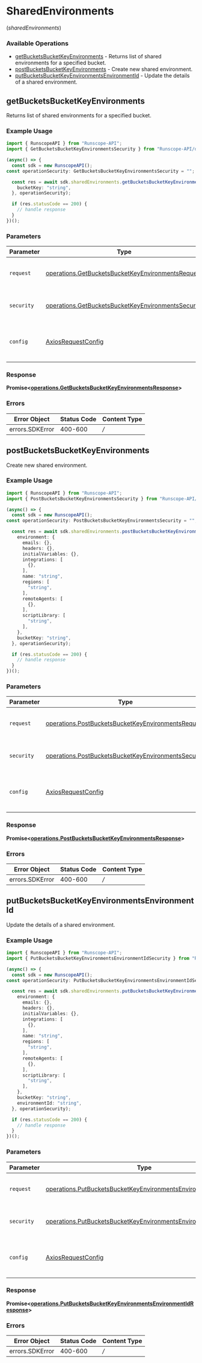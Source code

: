 # SharedEnvironments
(*sharedEnvironments*)

### Available Operations

* [getBucketsBucketKeyEnvironments](#getbucketsbucketkeyenvironments) - Returns list of shared environments for a specified bucket.
* [postBucketsBucketKeyEnvironments](#postbucketsbucketkeyenvironments) - Create new shared environment.
* [putBucketsBucketKeyEnvironmentsEnvironmentId](#putbucketsbucketkeyenvironmentsenvironmentid) - Update the details of a shared environment.

## getBucketsBucketKeyEnvironments

Returns list of shared environments for a specified bucket.

### Example Usage

```typescript
import { RunscopeAPI } from "Runscope-API";
import { GetBucketsBucketKeyEnvironmentsSecurity } from "Runscope-API/dist/sdk/models/operations";

(async() => {
  const sdk = new RunscopeAPI();
const operationSecurity: GetBucketsBucketKeyEnvironmentsSecurity = "";

  const res = await sdk.sharedEnvironments.getBucketsBucketKeyEnvironments({
    bucketKey: "string",
  }, operationSecurity);

  if (res.statusCode == 200) {
    // handle response
  }
})();
```

### Parameters

| Parameter                                                                                                                    | Type                                                                                                                         | Required                                                                                                                     | Description                                                                                                                  |
| ---------------------------------------------------------------------------------------------------------------------------- | ---------------------------------------------------------------------------------------------------------------------------- | ---------------------------------------------------------------------------------------------------------------------------- | ---------------------------------------------------------------------------------------------------------------------------- |
| `request`                                                                                                                    | [operations.GetBucketsBucketKeyEnvironmentsRequest](../../sdk/models/operations/getbucketsbucketkeyenvironmentsrequest.md)   | :heavy_check_mark:                                                                                                           | The request object to use for the request.                                                                                   |
| `security`                                                                                                                   | [operations.GetBucketsBucketKeyEnvironmentsSecurity](../../sdk/models/operations/getbucketsbucketkeyenvironmentssecurity.md) | :heavy_check_mark:                                                                                                           | The security requirements to use for the request.                                                                            |
| `config`                                                                                                                     | [AxiosRequestConfig](https://axios-http.com/docs/req_config)                                                                 | :heavy_minus_sign:                                                                                                           | Available config options for making requests.                                                                                |


### Response

**Promise<[operations.GetBucketsBucketKeyEnvironmentsResponse](../../sdk/models/operations/getbucketsbucketkeyenvironmentsresponse.md)>**
### Errors

| Error Object    | Status Code     | Content Type    |
| --------------- | --------------- | --------------- |
| errors.SDKError | 400-600         | */*             |

## postBucketsBucketKeyEnvironments

Create new shared environment.

### Example Usage

```typescript
import { RunscopeAPI } from "Runscope-API";
import { PostBucketsBucketKeyEnvironmentsSecurity } from "Runscope-API/dist/sdk/models/operations";

(async() => {
  const sdk = new RunscopeAPI();
const operationSecurity: PostBucketsBucketKeyEnvironmentsSecurity = "";

  const res = await sdk.sharedEnvironments.postBucketsBucketKeyEnvironments({
    environment: {
      emails: {},
      headers: {},
      initialVariables: {},
      integrations: [
        {},
      ],
      name: "string",
      regions: [
        "string",
      ],
      remoteAgents: [
        {},
      ],
      scriptLibrary: [
        "string",
      ],
    },
    bucketKey: "string",
  }, operationSecurity);

  if (res.statusCode == 200) {
    // handle response
  }
})();
```

### Parameters

| Parameter                                                                                                                      | Type                                                                                                                           | Required                                                                                                                       | Description                                                                                                                    |
| ------------------------------------------------------------------------------------------------------------------------------ | ------------------------------------------------------------------------------------------------------------------------------ | ------------------------------------------------------------------------------------------------------------------------------ | ------------------------------------------------------------------------------------------------------------------------------ |
| `request`                                                                                                                      | [operations.PostBucketsBucketKeyEnvironmentsRequest](../../sdk/models/operations/postbucketsbucketkeyenvironmentsrequest.md)   | :heavy_check_mark:                                                                                                             | The request object to use for the request.                                                                                     |
| `security`                                                                                                                     | [operations.PostBucketsBucketKeyEnvironmentsSecurity](../../sdk/models/operations/postbucketsbucketkeyenvironmentssecurity.md) | :heavy_check_mark:                                                                                                             | The security requirements to use for the request.                                                                              |
| `config`                                                                                                                       | [AxiosRequestConfig](https://axios-http.com/docs/req_config)                                                                   | :heavy_minus_sign:                                                                                                             | Available config options for making requests.                                                                                  |


### Response

**Promise<[operations.PostBucketsBucketKeyEnvironmentsResponse](../../sdk/models/operations/postbucketsbucketkeyenvironmentsresponse.md)>**
### Errors

| Error Object    | Status Code     | Content Type    |
| --------------- | --------------- | --------------- |
| errors.SDKError | 400-600         | */*             |

## putBucketsBucketKeyEnvironmentsEnvironmentId

Update the details of a shared environment.

### Example Usage

```typescript
import { RunscopeAPI } from "Runscope-API";
import { PutBucketsBucketKeyEnvironmentsEnvironmentIdSecurity } from "Runscope-API/dist/sdk/models/operations";

(async() => {
  const sdk = new RunscopeAPI();
const operationSecurity: PutBucketsBucketKeyEnvironmentsEnvironmentIdSecurity = "";

  const res = await sdk.sharedEnvironments.putBucketsBucketKeyEnvironmentsEnvironmentId({
    environment: {
      emails: {},
      headers: {},
      initialVariables: {},
      integrations: [
        {},
      ],
      name: "string",
      regions: [
        "string",
      ],
      remoteAgents: [
        {},
      ],
      scriptLibrary: [
        "string",
      ],
    },
    bucketKey: "string",
    environmentId: "string",
  }, operationSecurity);

  if (res.statusCode == 200) {
    // handle response
  }
})();
```

### Parameters

| Parameter                                                                                                                                              | Type                                                                                                                                                   | Required                                                                                                                                               | Description                                                                                                                                            |
| ------------------------------------------------------------------------------------------------------------------------------------------------------ | ------------------------------------------------------------------------------------------------------------------------------------------------------ | ------------------------------------------------------------------------------------------------------------------------------------------------------ | ------------------------------------------------------------------------------------------------------------------------------------------------------ |
| `request`                                                                                                                                              | [operations.PutBucketsBucketKeyEnvironmentsEnvironmentIdRequest](../../sdk/models/operations/putbucketsbucketkeyenvironmentsenvironmentidrequest.md)   | :heavy_check_mark:                                                                                                                                     | The request object to use for the request.                                                                                                             |
| `security`                                                                                                                                             | [operations.PutBucketsBucketKeyEnvironmentsEnvironmentIdSecurity](../../sdk/models/operations/putbucketsbucketkeyenvironmentsenvironmentidsecurity.md) | :heavy_check_mark:                                                                                                                                     | The security requirements to use for the request.                                                                                                      |
| `config`                                                                                                                                               | [AxiosRequestConfig](https://axios-http.com/docs/req_config)                                                                                           | :heavy_minus_sign:                                                                                                                                     | Available config options for making requests.                                                                                                          |


### Response

**Promise<[operations.PutBucketsBucketKeyEnvironmentsEnvironmentIdResponse](../../sdk/models/operations/putbucketsbucketkeyenvironmentsenvironmentidresponse.md)>**
### Errors

| Error Object    | Status Code     | Content Type    |
| --------------- | --------------- | --------------- |
| errors.SDKError | 400-600         | */*             |
